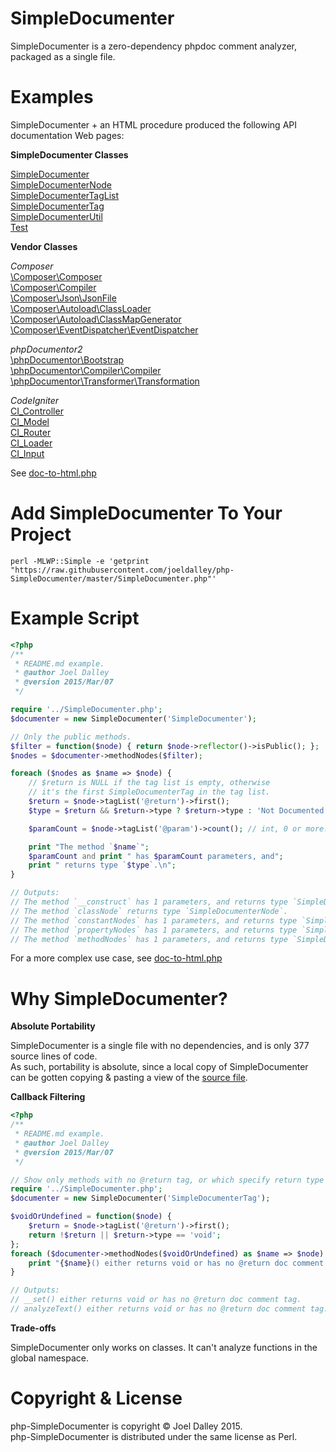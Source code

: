 SimpleDocumenter
================

SimpleDocumenter is a zero-dependency phpdoc comment analyzer, packaged as a single file.

Examples
========

SimpleDocumenter + an HTML procedure produced the following API documentation Web pages:

<b>SimpleDocumenter Classes</b>

[SimpleDocumenter](https://joeldalley.github.io/php-SimpleDocumenter/html-output/SimpleDocumenter.php-SimpleDocumenter.html)<br/>[SimpleDocumenterNode](https://joeldalley.github.io/php-SimpleDocumenter/html-output/SimpleDocumenter.php-SimpleDocumenterNode.html)<br/>[SimpleDocumenterTagList](https://joeldalley.github.io/php-SimpleDocumenter/html-output/SimpleDocumenter.php-SimpleDocumenterTagList.html)<br/>[SimpleDocumenterTag](https://joeldalley.github.io/php-SimpleDocumenter/html-output/SimpleDocumenter.php-SimpleDocumenterTag.html)<br/>[SimpleDocumenterUtil](https://joeldalley.github.io/php-SimpleDocumenter/html-output/SimpleDocumenter.php-SimpleDocumenterUtil.html)<br/>[Test](https://joeldalley.github.io/php-SimpleDocumenter/html-output/test-classes-Test.class.php-Test.html)

<b>Vendor Classes</b>

<i>Composer</i><br/>[\Composer\Composer](https://joeldalley.github.io/php-SimpleDocumenter/html-output/Composer-src-Composer-Composer.php-Composer.html)<br/>[\Composer\Compiler](https://joeldalley.github.io/php-SimpleDocumenter/html-output/Composer-src-Composer-Compiler.php-Compiler.html)<br/>[\Composer\Json\JsonFile](https://joeldalley.github.io/php-SimpleDocumenter/html-output/Composer-src-Composer-Json-JsonFile.php-JsonFile.html)<br/>[\Composer\Autoload\ClassLoader](https://joeldalley.github.io/php-SimpleDocumenter/html-output/Composer-src-Composer-Autoload-ClassLoader.php-ClassLoader.html)<br/>[\Composer\Autoload\ClassMapGenerator](https://joeldalley.github.io/php-SimpleDocumenter/html-output/Composer-src-Composer-Autoload-ClassMapGenerator.php-ClassMapGenerator.html)<br/>[\Composer\EventDispatcher\EventDispatcher](https://joeldalley.github.io/php-SimpleDocumenter/html-output/Composer-src-Composer-EventDispatcher-EventDispatcher.php-EventDispatcher.html)

<i>phpDocumentor2</i><br/>[\phpDocumentor\Bootstrap](https://joeldalley.github.io/php-SimpleDocumenter/html-output/phpDocumentor2-src-phpDocumentor-Bootstrap.php-Bootstrap.html)<br/>[\phpDocumentor\Compiler\Compiler](https://joeldalley.github.io/php-SimpleDocumenter/html-output/phpDocumentor2-src-phpDocumentor-Compiler-Compiler.php-Compiler.html)<br/>[\phpDocumentor\Transformer\Transformation](https://joeldalley.github.io/php-SimpleDocumenter/html-output/phpDocumentor2-src-phpDocumentor-Transformer-Transformation.php-Transformation.html)

<i>CodeIgniter</i><br/>[CI_Controller](https://joeldalley.github.io/php-SimpleDocumenter/html-output/CodeIgniter-system-core-Controller.php-CI_Controller.html)<br/>[CI_Model](https://joeldalley.github.io/php-SimpleDocumenter/html-output/CodeIgniter-system-core-Model.php-CI_Model.html)<br/>[CI_Router](https://joeldalley.github.io/php-SimpleDocumenter/html-output/CodeIgniter-system-core-Router.php-CI_Router.html)<br/>[CI_Loader](https://joeldalley.github.io/php-SimpleDocumenter/html-output/CodeIgniter-system-core-Loader.php-CI_Loader.html)<br/>[CI_Input](https://joeldalley.github.io/php-SimpleDocumenter/html-output/CodeIgniter-system-core-Input.php-CI_Input.html)

See [doc-to-html.php](https://github.com/joeldalley/php-SimpleDocumenter/blob/master/doc-to-html.php)

Add SimpleDocumenter To Your Project
====================================
```
perl -MLWP::Simple -e 'getprint "https://raw.githubusercontent.com/joeldalley/php-SimpleDocumenter/master/SimpleDocumenter.php"'
```

Example Script
==============
```php
<?php
/**
 * README.md example.
 * @author Joel Dalley
 * @version 2015/Mar/07
 */

require '../SimpleDocumenter.php';
$documenter = new SimpleDocumenter('SimpleDocumenter');

// Only the public methods.
$filter = function($node) { return $node->reflector()->isPublic(); };
$nodes = $documenter->methodNodes($filter);

foreach ($nodes as $name => $node) {
    // $return is NULL if the tag list is empty, otherwise 
    // it's the first SimpleDocumenterTag in the tag list.
    $return = $node->tagList('@return')->first(); 
    $type = $return && $return->type ? $return->type : 'Not Documented';

    $paramCount = $node->tagList('@param')->count(); // int, 0 or more.

    print "The method `$name`";
    $paramCount and print " has $paramCount parameters, and";
    print " returns type `$type`.\n";
}

// Outputs:
// The method `__construct` has 1 parameters, and returns type `SimpleDocumenter`.
// The method `classNode` returns type `SimpleDocumenterNode`.
// The method `constantNodes` has 1 parameters, and returns type `SimpleDocumenterNode[]`.
// The method `propertyNodes` has 1 parameters, and returns type `SimpleDocumenterNode[]`.
// The method `methodNodes` has 1 parameters, and returns type `SimpleDocumenterNode[]`.
```

For a more complex use case, see [doc-to-html.php](https://github.com/joeldalley/php-SimpleDocumenter/blob/master/doc-to-html.php)

Why SimpleDocumenter?
=====================

<b>Absolute Portability</b>

SimpleDocumenter is a single file with no dependencies, and is only 377 source lines of code.<br/>
As such, portability is absolute, since a local copy of SimpleDocumenter can be gotten copying & pasting 
a view of the [source file](https://raw.githubusercontent.com/joeldalley/php-SimpleDocumenter/master/SimpleDocumenter.php).

<b>Callback Filtering</b>
```php
<?php
/**
 * README.md example.
 * @author Joel Dalley
 * @version 2015/Mar/07
 */

// Show only methods with no @return tag, or which specify return type 'void'.
require '../SimpleDocumenter.php';
$documenter = new SimpleDocumenter('SimpleDocumenterTag');

$voidOrUndefined = function($node) {
    $return = $node->tagList('@return')->first();
    return !$return || $return->type == 'void';
};
foreach ($documenter->methodNodes($voidOrUndefined) as $name => $node) {
    print "{$name}() either returns void or has no @return doc comment tag.\n";
}

// Outputs:
// __set() either returns void or has no @return doc comment tag.
// analyzeText() either returns void or has no @return doc comment tag.
```

<b>Trade-offs</b>

SimpleDocumenter only works on classes. It can't analyze functions in the global namespace.

Copyright & License
===================

php-SimpleDocumenter is copyright &copy; Joel Dalley 2015.<br/>
php-SimpleDocumenter is distributed under the same license as Perl.